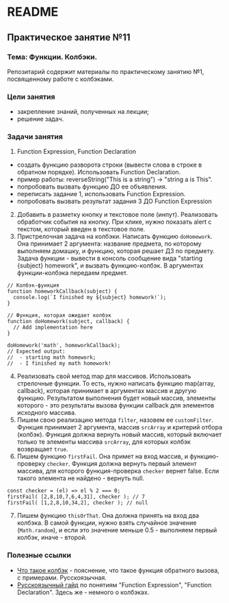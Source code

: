 
# README

## Практическое занятие №11

### Тема: Функции. Колбэки.

Репозитарий содержит материалы по практическому занятию №1, посвященному работе с колбэками.

### Цели занятия
- закрепление знаний, полученных на лекции;
- решение задач.

### Задачи занятия
1. Function Expression, Function Declaration
 - создать функцию разворота строки (вывести слова в строке в обратном порядке). Использовать Function Declaration.
  - пример работы: reverseString("This is a string") -> "string a is This".
 - попробовать вызвать функцию ДО ее объявления.
 - переписать задание 1, использовать Function Expression.
 - попробовать вызвать результат задания 3 ДО Function Expression
2. Добавить в разметку кнопку и текстовое поле (инпут). Реализовать обработчик события на кнопку. При клике, нужно показать alert с текстом, который введен в текстовое поле.
3. Пристрелочная задача на колбэки. Написать функцию `doHomework`. Она принимает 2 аргумента: название предмета, по которому выполняем домашку, и функцию, которая решает ДЗ по предмету. Задача функции - вывести в консоль сообщение вида "starting {subject} homework", и вызвать функцию-колбэк. В аргументах функции-колбэка передаем предмет.
```
// Колбэк-функция
function homeworkCallback(subject) {
  console.log(`I finished my ${subject} homework!`);
}

// Функция, которая ожидает колбэк
function doHomework(subject, callback) {
  // Add implementation here
}

doHomework('math', homeworkCallback);
// Expected output:
//  - starting math homework;
//  - I finished my math homework!
```
4. Реализовать свой метод map для массивов. Использовать стрелочные функции. То есть, нужно написать функцию map(array, callback), которая принимает в аргументах массив и другую функцию. Результатом выполнения будет новый массив, элементы которого - это результаты вызова функции callback для элементов исходного массива.
5. Пишем свою реализацию метода `filter`, назовем ее `customFilter`. Функция принимает 2 аргумента, массив `srcArray` и критерий отбора (колбэк). Функция должна вернуть новый массив, который включает только те элементы массива `srcArray`, для которых колбэк возвращает `true`.
6. Пишем функцию `firstFail`. Она примет на вход массив, и функцию-проверку `checker`. Функция должна вернуть первый элемент массива, для которого функция-проверка `checker` вернет false. Если такого элемента не найдено - вернуть null.
```
const checker = (el) => el % 2 === 0;
firstFail( [2,8,10,7,6,4,31], checker ); // 7
firstFail( [1,2,8,10,34,2], checker ); // null
```
7. Пишем функцию `thisOrThat`. Она должна принять на вход два колбэка. В самой функции, нужно взять случайное значение (`Math.random`), и если это значение меньше 0.5 - выполняем первый колбэк, иначе - второй.

### Полезные ссылки
- [Что такое колбэк](https://developer.mozilla.org/ru/docs/Glossary/Callback_function) - пояснение, что такое функция обратного вызова, с примерами. Русскоязычная.
- [Русскоязычный гайд](https://learn.javascript.ru/function-expressions) по понятиям "Function Expression", "Function Declaration". Здесь же - немного о колбэках.